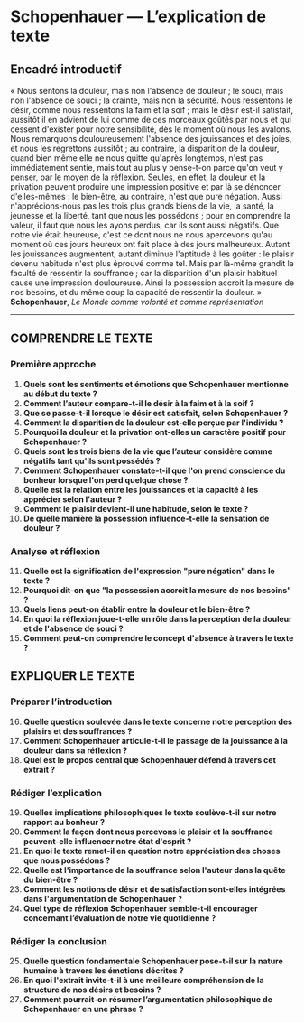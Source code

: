 # Schopenhauer — L’explication de texte

## Encadré introductif
« Nous sentons la douleur, mais non l'absence de douleur ; le souci, mais non l'absence de souci ; la crainte, mais non la sécurité. Nous ressentons le désir, comme nous ressentons la faim et la soif ; mais le désir est-il satisfait, aussitôt il en advient de lui comme de ces morceaux goûtés par nous et qui cessent d'exister pour notre sensibilité, dès le moment où nous les avalons. Nous remarquons douloureusement l'absence des jouissances et des joies, et nous les regrettons aussitôt ; au contraire, la disparition de la douleur, quand bien même elle ne nous quitte qu'après longtemps, n'est pas immédiatement sentie, mais tout au plus y pense-t-on parce qu'on veut y penser, par le moyen de la réflexion. Seules, en effet, la douleur et la privation peuvent produire une impression positive et par là se dénoncer d'elles-mêmes : le bien-être, au contraire, n'est que pure négation. Aussi n'apprécions-nous pas les trois plus grands biens de la vie, la santé, la jeunesse et la liberté, tant que nous les possédons ; pour en comprendre la valeur, il faut que nous les ayons perdus, car ils sont aussi négatifs. Que notre vie était heureuse, c'est ce dont nous ne nous apercevons qu'au moment où ces jours heureux ont fait place à des jours malheureux. Autant les jouissances augmentent, autant diminue l'aptitude à les goûter : le plaisir devenu habitude n'est plus éprouvé comme tel. Mais par là-même grandit la faculté de ressentir la souffrance ; car la disparition d'un plaisir habituel cause une impression douloureuse. Ainsi la possession accroit la mesure de nos besoins, et du même coup la capacité de ressentir la douleur. »  
**Schopenhauer**, *Le Monde comme volonté et comme représentation*

---

## COMPRENDRE LE TEXTE

### Première approche

1. **Quels sont les sentiments et émotions que Schopenhauer mentionne au début du texte ?**
2. **Comment l’auteur compare-t-il le désir à la faim et à la soif ?**
3. **Que se passe-t-il lorsque le désir est satisfait, selon Schopenhauer ?**
4. **Comment la disparition de la douleur est-elle perçue par l'individu ?**
5. **Pourquoi la douleur et la privation ont-elles un caractère positif pour Schopenhauer ?**
6. **Quels sont les trois biens de la vie que l’auteur considère comme négatifs tant qu'ils sont possédés ?**
7. **Comment Schopenhauer constate-t-il que l'on prend conscience du bonheur lorsque l'on perd quelque chose ?**
8. **Quelle est la relation entre les jouissances et la capacité à les apprécier selon l'auteur ?**
9. **Comment le plaisir devient-il une habitude, selon le texte ?**
10. **De quelle manière la possession influence-t-elle la sensation de douleur ?**

### Analyse et réflexion

11. **Quelle est la signification de l'expression "pure négation" dans le texte ?**
12. **Pourquoi dit-on que "la possession accroit la mesure de nos besoins" ?**
13. **Quels liens peut-on établir entre la douleur et le bien-être ?**
14. **En quoi la réflexion joue-t-elle un rôle dans la perception de la douleur et de l'absence de souci ?**
15. **Comment peut-on comprendre le concept d'absence à travers le texte ?**
   
## EXPLIQUER LE TEXTE

### Préparer l’introduction

16. **Quelle question soulevée dans le texte concerne notre perception des plaisirs et des souffrances ?**
17. **Comment Schopenhauer articule-t-il le passage de la jouissance à la douleur dans sa réflexion ?**
18. **Quel est le propos central que Schopenhauer défend à travers cet extrait ?**

### Rédiger l’explication

19. **Quelles implications philosophiques le texte soulève-t-il sur notre rapport au bonheur ?**
20. **Comment la façon dont nous percevons le plaisir et la souffrance peuvent-elle influencer notre état d'esprit ?**
21. **En quoi le texte remet-il en question notre appréciation des choses que nous possédons ?**
22. **Quelle est l'importance de la souffrance selon l'auteur dans la quête du bien-être ?**
23. **Comment les notions de désir et de satisfaction sont-elles intégrées dans l'argumentation de Schopenhauer ?**
24. **Quel type de réflexion Schopenhauer semble-t-il encourager concernant l’évaluation de notre vie quotidienne ?**

### Rédiger la conclusion

25. **Quelle question fondamentale Schopenhauer pose-t-il sur la nature humaine à travers les émotions décrites ?**
26. **En quoi l'extrait invite-t-il à une meilleure compréhension de la structure de nos désirs et besoins ?**
27. **Comment pourrait-on résumer l’argumentation philosophique de Schopenhauer en une phrase ?**